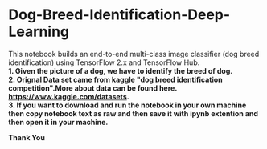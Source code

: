 # Dog-Breed-Identification-Deep-Learning
This notebook builds an end-to-end multi-class image classifier (dog breed identification) using TensorFlow 2.x and TensorFlow Hub.  
**1. Given the picture of a dog, we have to identify the breed of dog.**  
**2. Orignal Data set came from kaggle "dog breed identification competition".More about data can be found here. https://www.kaggle.com/datasets.**  
**3. If you want to download and run the notebook in your own machine then copy notebook text as raw and then save it with ipynb extention and then open it in your machine.**  
  
  
    
  **Thank You**  
